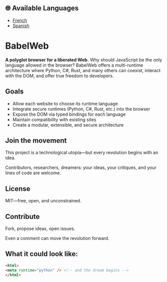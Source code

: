 ## 🌐 Available Languages
- [French](docs/README-fr.md)
- [Spanish](docs/README-es.md)

# BabelWeb
**A polyglot browser for a liberated Web.** Why should JavaScript be the only language allowed in the browser? BabelWeb offers a multi-runtime architecture where Python, C#, Rust, and many others can coexist, interact with the DOM, and offer true freedom to developers.

## Goals

- Allow each website to choose its runtime language
- Integrate secure runtimes (Python, C#, Rust, etc.) into the browser
- Expose the DOM via typed bindings for each language
- Maintain compatibility with existing sites
- Create a modular, extensible, and secure architecture

## Join the movement

This project is a technological utopia—but every revolution begins with an idea.

Contributors, researchers, dreamers: your ideas, your critiques, and your lines of code are welcome.

## License

MIT—free, open, and unconstrained.

## Contribute

Fork, propose ideas, open issues.

Even a comment can move the revolution forward.

## What it could look like:
```html
<html>
<meta runtime="python" /> <!-- and the dream begins -->
</html>
```
